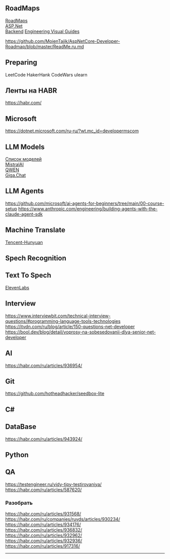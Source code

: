 ## RoadMaps
[RoadMaps](https://roadmap.sh/)  
[ASP.Net](https://roadmap.sh/aspnet-core)  
[Backend](https://roadmap.sh/backend)
[Engineering Visual Guides](https://bytebytego.com/guides)

https://github.com/MoienTajik/AspNetCore-Developer-Roadmap/blob/master/ReadMe.ru.md

## Preparing
LeetCode
HakerHank
CodeWars
ulearn

## Ленты на HABR
https://habr.com/

## Microsoft
https://dotnet.microsoft.com/ru-ru/?wt.mc_id=developermscom


## LLM Models
[Список моделей](https://habr.com/ru/companies/bothub/articles/952148)  
[MistralAI](https://mistral.ai)  
[QWEN](https://qwen.ai)  
[Giga.Chat](https://giga.chat)  

## LLM Agents
https://github.com/microsoft/ai-agents-for-beginners/tree/main/00-course-setup
https://www.anthropic.com/engineering/building-agents-with-the-claude-agent-sdk

## Machine Translate
[Tencent-Hunyuan](https://github.com/Tencent-Hunyuan/Hunyuan-MT)

## Spech Recognition

## Text To Spech
[ElevenLabs](https://help.elevenlabs.io/hc/en-us)

## Interview
https://www.interviewbit.com/technical-interview-questions/#programming-language-tools-technologies  
https://itvdn.com/ru/blog/article/150-questions-net-developer  
https://bool.dev/blog/detail/voprosy-na-sobesedovanii-dlya-senior-net-developer  

## AI
https://habr.com/ru/articles/936954/

## Git
https://github.com/hotheadhacker/seedbox-lite

## C#
## DataBase
https://habr.com/ru/articles/943924/
## Python

## QA
https://testengineer.ru/vidy-tipy-testirovaniya/  
https://habr.com/ru/articles/587620/  


### Разобрать

https://habr.com/ru/articles/931568/  
https://habr.com/ru/companies/ruvds/articles/930234/  
https://habr.com/ru/articles/934176/  
https://habr.com/ru/articles/936832/  
https://habr.com/ru/articles/932962/  
https://habr.com/ru/articles/932936/  
https://habr.com/ru/articles/917316/  

---